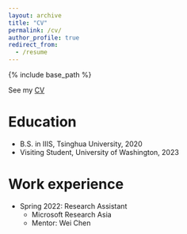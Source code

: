 ```yaml
---
layout: archive
title: "CV"
permalink: /cv/
author_profile: true
redirect_from:
  - /resume
---
```


{% include base_path %}

See my [CV](http://xiongny.github.io/CV.pdf)

Education
======
* B.S. in IIIS, Tsinghua University, 2020
* Visiting Student, University of Washington, 2023


Work experience
======
* Spring 2022: Research Assistant
  * Microsoft Research Asia
  * Mentor: Wei Chen


  

